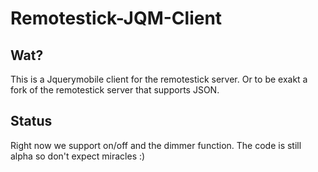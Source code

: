 # Remotestick-JQM-Client

## Wat?
This is a Jquerymobile client for the remotestick server.
Or to be exakt a fork of the remotestick server that supports JSON.

## Status
Right now we support on/off and the dimmer function.
The code is still alpha so don't expect miracles :)